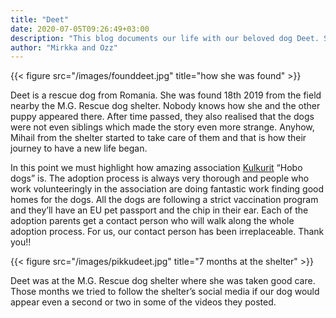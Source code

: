 ```yaml
---
title: "Deet"
date: 2020-07-05T09:26:49+03:00
description: "This blog documents our life with our beloved dog Deet. She's a rescue from Romania"
author: "Mirkka and Ozz"
---
```


{{< figure src="/images/founddeet.jpg" title="how she was found" >}}

Deet is a rescue dog from Romania. She was found 18th 2019 from the field nearby the M.G. Rescue dog shelter. Nobody knows how she and the other puppy appeared there. After time passed, they also realised that the dogs were not even siblings which made the story even more strange. Anyhow, Mihail from the shelter started to take care of them and that is how their journey to have a new life began.

In this point we must highlight how amazing association [Kulkurit](https://kulkurit.fi/) “Hobo dogs” is. The adoption process is always very thorough and people who work volunteeringly in the association are doing fantastic work finding good homes for the dogs. All the dogs are  following a strict vaccination program and they’ll have an EU pet passport and the chip in their ear. Each of the adoption parents get a contact person who will walk along the whole adoption process. For us, our contact person has been irreplaceable. Thank you!! 

{{< figure src="/images/pikkudeet.jpg" title="7 months at the shelter" >}}

Deet was at the M.G. Rescue dog shelter where she was taken good care. Those months we tried to follow the shelter’s social media if our dog would appear even a second or two in some of the videos they posted. 
